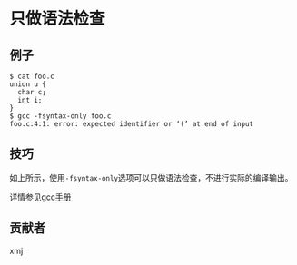 # 只做语法检查

## 例子

	$ cat foo.c
	union u {
	  char c;
	  int i;
	}
	$ gcc -fsyntax-only foo.c
	foo.c:4:1: error: expected identifier or ‘(’ at end of input

## 技巧

如上所示，使用`-fsyntax-only`选项可以只做语法检查，不进行实际的编译输出。

详情参见[gcc手册](https://gcc.gnu.org/onlinedocs/gcc/Warning-Options.html#index-fsyntax-only-274)

## 贡献者

xmj

